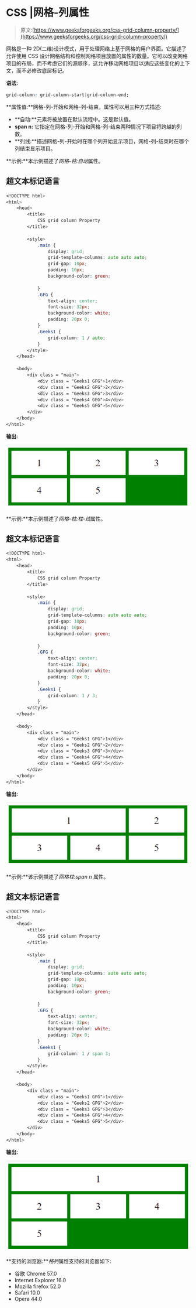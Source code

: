 # CSS |网格-列属性

> 原文:[https://www.geeksforgeeks.org/css-grid-column-property/](https://www.geeksforgeeks.org/css-grid-column-property/)

网格是一种 2D(二维)设计模式，用于处理网络上基于网格的用户界面。它描述了允许使用 CSS 设计网格结构和控制网格项目放置的属性的数量。它可以改变网格项目的布局，而不考虑它们的源顺序，这允许移动网格项目以适应这些变化的上下文，而不必修改底层标记。

**语法:**

```css
grid-column: grid-column-start|grid-column-end;
```

**属性值:**网格-列-开始和网格-列-结束，属性可以用三种方式描述:

*   **自动:**元素将被放置在默认流程中。这是默认值。
*   **span n:** 它指定在网格-列-开始和网格-列-结束两种情况下项目将跨越的列数。
*   **列线:**描述网格-列-开始时在哪个列开始显示项目，网格-列-结束时在哪个列结束显示项目。

**示例:**本示例描述了*网格-柱:自动*属性。

## 超文本标记语言

```css
<!DOCTYPE html>  
<html>  
    <head>  
        <title>  
            CSS grid column Property  
        </title>  

        <style>  
            .main {  
                display: grid;  
                grid-template-columns: auto auto auto;  
                grid-gap: 10px;  
                padding: 10px;  
                background-color: green;  

            }  
            .GFG {  
                text-align: center;  
                font-size: 32px;  
                background-color: white;  
                padding: 20px 0;  
            }  
            .Geeks1 {  
                grid-column: 1 / auto;  
            }  
        </style>  
    </head>  

    <body>  
        <div class = "main">  
            <div class = "Geeks1 GFG">1</div>  
            <div class = "Geeks2 GFG">2</div>  
            <div class = "Geeks3 GFG">3</div>  
            <div class = "Geeks4 GFG">4</div>  
            <div class = "Geeks5 GFG">5</div>  
        </div>  
    </body>  
</html>
```

**输出:**

![](img/22d01bbb20ef678884db1fde465d27a8.png)

**示例:**本示例描述了*网格-柱:柱-线*属性。

## 超文本标记语言

```css
<!DOCTYPE html>  
<html>  
    <head>  
        <title>  
            CSS grid column Property  
        </title>  

        <style>  
            .main {  
                display: grid;  
                grid-template-columns: auto auto auto;  
                grid-gap: 10px;  
                padding: 10px;  
                background-color: green;  

            }  
            .GFG {  
                text-align: center;  
                font-size: 32px;  
                background-color: white;  
                padding: 20px 0;  
            }  
            .Geeks1 {  
                grid-column: 1 / 3;  
            }  
        </style>  
    </head>  

    <body>  
        <div class = "main">  
            <div class = "Geeks1 GFG">1</div>  
            <div class = "Geeks2 GFG">2</div>  
            <div class = "Geeks3 GFG">3</div>  
            <div class = "Geeks4 GFG">4</div>  
            <div class = "Geeks5 GFG">5</div>  
        </div>  
    </body>  
</html>
```

**输出:**

![](img/021a7f7608d27f3234a8fe9b790739af.png)

**示例:**该示例描述了*网格柱:span n* 属性。

## 超文本标记语言

```css
<!DOCTYPE html>  
<html>  
    <head>  
        <title>  
            CSS grid column Property  
        </title>  

        <style>  
            .main {  
                display: grid;  
                grid-template-columns: auto auto auto;  
                grid-gap: 10px;  
                padding: 10px;  
                background-color: green;  

            }  
            .GFG {  
                text-align: center;  
                font-size: 32px;  
                background-color: white;  
                padding: 20px 0;  
            }  
            .Geeks1 {  
                grid-column: 1 / span 3;  
            }  
        </style>  
    </head>  

    <body>  
        <div class = "main">  
            <div class = "Geeks1 GFG">1</div>  
            <div class = "Geeks2 GFG">2</div>  
            <div class = "Geeks3 GFG">3</div>  
            <div class = "Geeks4 GFG">4</div>  
            <div class = "Geeks5 GFG">5</div>  
        </div>  
    </body>  
</html>
```

**输出:**

![](img/e98aaa4968c055d59717515786b6f53d.png)

**支持的浏览器:***格列*属性支持的浏览器如下:

*   谷歌 Chrome 57.0
*   Internet Explorer 16.0
*   Mozilla firefox 52.0
*   Safari 10.0
*   Opera 44.0